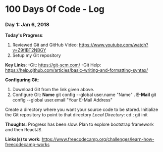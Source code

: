 # 100 Days Of Code - Log

### Day 1: Jan 6, 2018

**Today's Progress**: 
1. Reviewed Git and GitHub Video: https://www.youtube.com/watch?v=Z9fIBT2NBGY
2. Setup my Git repository

**Key Links**:
-Git: https://git-scm.com/
 -Git Help: https://help.github.com/articles/basic-writing-and-formatting-syntax/

**Configuring Git**:
1. Download Git from the link given above.
2. Configure Git: **Name** git config --global user.name "Name" . **E-Mail** git config --global user.email "Your E-Mail Address"
    
Create a directory where you want your source code to be stored. Initialize the Git repository to point to that directory
*Local Directory*: cd <directory>; git init
  
**Thoughts**: Progress has been slow. Plan to explore bootstrap framework and then ReactJS.

**Links(s) to work:** https://www.freecodecamp.org/challenges/learn-how-freecodecamp-works
